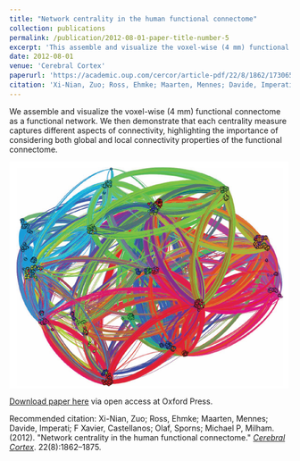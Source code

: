 ```yaml
---
title: "Network centrality in the human functional connectome"
collection: publications
permalink: /publication/2012-08-01-paper-title-number-5
excerpt: 'This assemble and visualize the voxel-wise (4 mm) functional connectome as a functional network.'
date: 2012-08-01
venue: 'Cerebral Cortex'
paperurl: 'https://academic.oup.com/cercor/article-pdf/22/8/1862/17306507/bhr269.pdf'
citation: 'Xi-Nian, Zuo; Ross, Ehmke; Maarten, Mennes; Davide, Imperati; F Xavier, Castellanos; Olaf, Sporns; Michael P, Milham. (2012). &quot;Network centrality in the human functional connectome.&quot; <i>Cerebral Cortex</i>. 22(8):1862–1875.'
---
```

We assemble and visualize the voxel-wise (4 mm) functional connectome as a functional network. We then demonstrate that each centrality measure captures different aspects of connectivity, highlighting the importance of considering both global and local connectivity properties of the functional connectome.

<img src='/images/CC-500x300.png' align="middle"><br/>

[Download paper here](https://academic.oup.com/cercor/article-pdf/22/8/1862/17306507/bhr269.pdf) via open access at Oxford Press.

Recommended citation: Xi-Nian, Zuo; Ross, Ehmke; Maarten, Mennes; Davide, Imperati; F Xavier, Castellanos; Olaf, Sporns; Michael P, Milham. (2012). "Network centrality in the human functional connectome." [<i>Cerebral Cortex</i>](https://academic.oup.com/cercor). 22(8):1862–1875.
